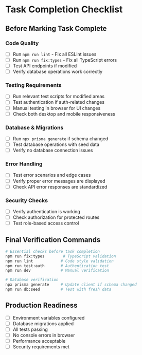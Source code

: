 # Task Completion Checklist

## Before Marking Task Complete

### Code Quality
- [ ] Run `npm run lint` - Fix all ESLint issues
- [ ] Run `npm run fix:types` - Fix all TypeScript errors
- [ ] Test API endpoints if modified
- [ ] Verify database operations work correctly

### Testing Requirements
- [ ] Run relevant test scripts for modified areas
- [ ] Test authentication if auth-related changes
- [ ] Manual testing in browser for UI changes
- [ ] Check both desktop and mobile responsiveness

### Database & Migrations
- [ ] Run `npx prisma generate` if schema changed
- [ ] Test database operations with seed data
- [ ] Verify no database connection issues

### Error Handling
- [ ] Test error scenarios and edge cases
- [ ] Verify proper error messages are displayed
- [ ] Check API error responses are standardized

### Security Checks
- [ ] Verify authentication is working
- [ ] Check authorization for protected routes
- [ ] Test role-based access control

## Final Verification Commands
```bash
# Essential checks before task completion
npm run fix:types        # TypeScript validation
npm run lint            # Code style validation
npm run test:auth       # Authentication test
npm run dev             # Manual verification

# Database verification
npx prisma generate     # Update client if schema changed
npm run db:seed         # Test with fresh data
```

## Production Readiness
- [ ] Environment variables configured
- [ ] Database migrations applied
- [ ] All tests passing
- [ ] No console errors in browser
- [ ] Performance acceptable
- [ ] Security requirements met
